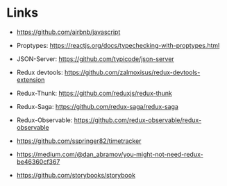 # Links

- https://github.com/airbnb/javascript
- Proptypes: https://reactjs.org/docs/typechecking-with-proptypes.html
- JSON-Server: https://github.com/typicode/json-server
- Redux devtools: https://github.com/zalmoxisus/redux-devtools-extension

- Redux-Thunk: https://github.com/reduxjs/redux-thunk
- Redux-Saga: https://github.com/redux-saga/redux-saga
- Redux-Observable: https://github.com/redux-observable/redux-observable

- https://github.com/sspringer82/timetracker
- https://medium.com/@dan_abramov/you-might-not-need-redux-be46360cf367
- https://github.com/storybooks/storybook

